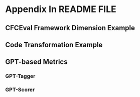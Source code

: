 # Appendix In README FILE



## CFCEval Framework Dimension Example



## Code Transformation Example


## GPT-based Metrics


### GPT-Tagger

### GPT-Scorer
